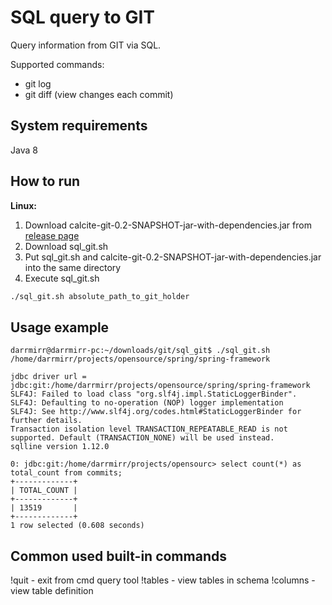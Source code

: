 # SQL query to GIT

Query information from GIT via SQL.

Supported commands:
- git log
- git diff (view changes each commit)

## System requirements

Java 8

## How to run

**Linux:**
1. Download calcite-git-0.2-SNAPSHOT-jar-with-dependencies.jar from [release page](https://github.com/DarrMirr/sql-git/releases)
2. Download sql_git.sh
3. Put sql_git.sh and calcite-git-0.2-SNAPSHOT-jar-with-dependencies.jar into the same directory
4. Execute sql_git.sh
```bash
./sql_git.sh absolute_path_to_git_holder
```

## Usage example

```
darrmirr@darrmirr-pc:~/downloads/git/sql_git$ ./sql_git.sh /home/darrmirr/projects/opensource/spring/spring-framework

jdbc driver url = jdbc:git:/home/darrmirr/projects/opensource/spring/spring-framework
SLF4J: Failed to load class "org.slf4j.impl.StaticLoggerBinder".
SLF4J: Defaulting to no-operation (NOP) logger implementation
SLF4J: See http://www.slf4j.org/codes.html#StaticLoggerBinder for further details.
Transaction isolation level TRANSACTION_REPEATABLE_READ is not supported. Default (TRANSACTION_NONE) will be used instead.
sqlline version 1.12.0

0: jdbc:git:/home/darrmirr/projects/opensourc> select count(*) as total_count from commits;
+-------------+
| TOTAL_COUNT |
+-------------+
| 13519       |
+-------------+
1 row selected (0.608 seconds)
```

## Common used built-in commands

!quit - exit from cmd query tool
!tables - view tables in schema
!columns <table name> - view table definition
